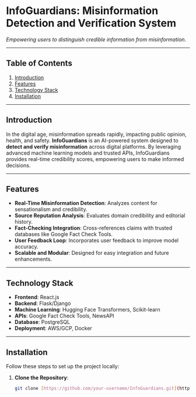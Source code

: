 # **InfoGuardians: Misinformation Detection and Verification System**

*Empowering users to distinguish credible information from misinformation.*

---

## **Table of Contents**
1. [Introduction](#introduction)
2. [Features](#features)
3. [Technology Stack](#technology-stack)
4. [Installation](#installation)
---

## **Introduction**
In the digital age, misinformation spreads rapidly, impacting public opinion, health, and safety. **InfoGuardians** is an AI-powered system designed to **detect and verify misinformation** across digital platforms. By leveraging advanced machine learning models and trusted APIs, InfoGuardians provides real-time credibility scores, empowering users to make informed decisions.

---

## **Features**
- **Real-Time Misinformation Detection**: Analyzes content for sensationalism and credibility.
- **Source Reputation Analysis**: Evaluates domain credibility and editorial history.
- **Fact-Checking Integration**: Cross-references claims with trusted databases like Google Fact Check Tools.
- **User Feedback Loop**: Incorporates user feedback to improve model accuracy.
- **Scalable and Modular**: Designed for easy integration and future enhancements.

---

## **Technology Stack**
- **Frontend**: React.js
- **Backend**: Flask/Django
- **Machine Learning**: Hugging Face Transformers, Scikit-learn
- **APIs**: Google Fact Check Tools, NewsAPI
- **Database**: PostgreSQL
- **Deployment**: AWS/GCP, Docker

---

## **Installation**
Follow these steps to set up the project locally:

1. **Clone the Repository**:
   ```bash
   git clone [https://github.com/your-username/InfoGuardians.git](https://github.com/agamuserfacet/Misinformation-Detection-System.git)

